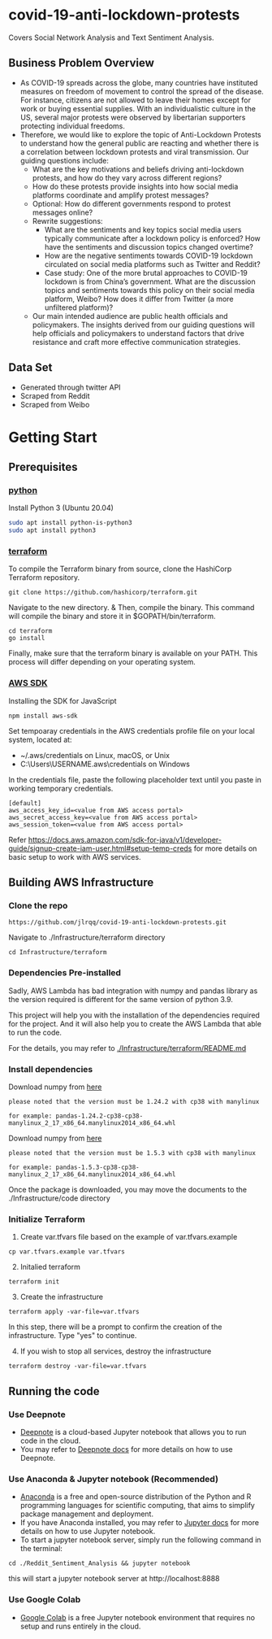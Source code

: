 # covid-19-anti-lockdown-protests
Covers Social Network Analysis and Text Sentiment Analysis.

## Business Problem Overview

- As COVID-19 spreads across the globe, many countries have instituted measures on freedom of movement to control the spread of the disease. For instance, citizens are not allowed to leave their homes except for work or buying essential supplies. With an individualistic culture in the US, several major protests were observed by libertarian supporters protecting individual freedoms. 
- Therefore, we would like to explore the topic of Anti-Lockdown Protests to understand how the general public are reacting and whether there is a correlation between lockdown protests and viral transmission. Our guiding questions include:
  - What are the key motivations and beliefs driving anti-lockdown protests, and how do they vary across different regions?
  - How do these protests provide insights into how social media platforms coordinate and amplify protest messages?
  - Optional: How do different governments respond to protest messages online? 
  - Rewrite suggestions: 
    - What are the sentiments and key topics social media users typically communicate after a lockdown policy is enforced? How have the sentiments and discussion topics changed overtime?
    - How are the negative sentiments towards COVID-19 lockdown circulated on social media platforms such as Twitter and Reddit?
    - Case study: One of the more brutal approaches to COVID-19 lockdown is from China’s government. What are the discussion topics and sentiments towards this policy on their social media platform, Weibo? How does it differ from Twitter (a more unfiltered platform)? 
  - Our main intended audience are public health officials and policymakers. The insights derived from our guiding questions will help officials and policymakers to understand factors that drive resistance and craft more effective communication strategies. 

## Data Set
- Generated through twitter API
- Scraped from Reddit
- Scraped from Weibo

# Getting Start
## Prerequisites

### [python](<https://python.org>)

Install Python 3 (Ubuntu 20.04)
```bash
sudo apt install python-is-python3
sudo apt install python3
```

### [terraform](https://developer.hashicorp.com/terraform/tutorials/aws-get-started/install-cli)
To compile the Terraform binary from source, clone the HashiCorp Terraform repository.

```
git clone https://github.com/hashicorp/terraform.git
```
Navigate to the new directory. & Then, compile the binary. This command will compile the binary and store it in $GOPATH/bin/terraform.
```
cd terraform
go install
```
Finally, make sure that the terraform binary is available on your PATH. This process will differ depending on your operating system.

### [AWS SDK](https://aws.amazon.com/sdk-for-javascript/)
Installing the SDK for JavaScript
```
npm install aws-sdk
```
Set tempoaray credentials in the AWS credentials profile file on your local system, located at:

- ~/.aws/credentials on Linux, macOS, or Unix
- C:\Users\USERNAME\.aws\credentials on Windows

In the credentials file, paste the following placeholder text until you paste in working temporary credentials.

```
[default]
aws_access_key_id=<value from AWS access portal>
aws_secret_access_key=<value from AWS access portal>
aws_session_token=<value from AWS access portal>
```

Refer https://docs.aws.amazon.com/sdk-for-java/v1/developer-guide/signup-create-iam-user.html#setup-temp-creds for more details on basic setup to work with AWS services.


## Building AWS Infrastructure
### Clone the repo
```
https://github.com/jlrqq/covid-19-anti-lockdown-protests.git
```

Navigate to ./Infrastructure/terraform directory
```
cd Infrastructure/terraform
```

### Dependencies Pre-installed
Sadly, AWS Lambda has bad integration with numpy and pandas library as the version required is different for the same version of python 3.9. 

This project will help you with the installation of the dependencies required for the project. And it will also help you to create the AWS Lambda that able to run the code. 

For the details, you may refer to [./Infrastructure/terraform/README.md](./Infrastructure/terraform/README.md)

### Install dependencies
Download numpy from [here](https://pypi.org/project/numpy/#files)

`
please noted that the version must be 1.24.2 with cp38 with manylinux
`

`
for example: pandas-1.24.2-cp38-cp38-manylinux_2_17_x86_64.manylinux2014_x86_64.whl
`

Download numpy from [here](https://pypi.org/project/numpy/#files)

`
please noted that the version must be 1.5.3 with cp38 with manylinux
`

`
for example: pandas-1.5.3-cp38-cp38-manylinux_2_17_x86_64.manylinux2014_x86_64.whl
`

Once the package is downloaded, you may move the documents to the ./Infrastructure/code directory

### Initialize Terraform

1. Create var.tfvars file based on the example of var.tfvars.example
```
cp var.tfvars.example var.tfvars
```

2. Initalied terraform
```
terraform init
```
3. Create the infrastructure
```
terraform apply -var-file=var.tfvars
```
In this step, there will be a prompt to confirm the creation of the infrastructure. Type "yes" to continue. 

4. If you wish to stop all services, destroy the infrastructure
```
terraform destroy -var-file=var.tfvars
```

## Running the code
### Use Deepnote
- [Deepnote](https://deepnote.com/) is a cloud-based Jupyter notebook that allows you to run code in the cloud.
- You may refer to [Deepnote docs](https://deepnote.com/docs) for more details on how to use Deepnote.

### Use Anaconda & Jupyter notebook (Recommended)
- [Anaconda](https://www.anaconda.com/) is a free and open-source distribution of the Python and R programming languages for scientific computing, that aims to simplify package management and deployment.
- If you have Anaconda installed, you may refer to [Jupyter docs](https://jupyter.readthedocs.io/en/latest/) for more details on how to use Jupyter notebook.
- To start a jupyter notebook server, simply run the following command in the terminal:
```
cd ./Reddit_Sentiment_Analysis && jupyter notebook
```
this will start a jupyter notebook server at http://localhost:8888

### Use Google Colab
- [Google Colab](https://colab.research.google.com/notebooks/intro.ipynb) is a free Jupyter notebook environment that requires no setup and runs entirely in the cloud.
